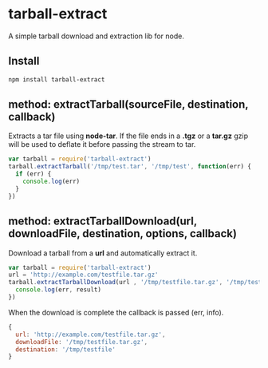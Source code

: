 tarball-extract
===============

A simple tarball download and extraction lib for node.

## Install

```sh
npm install tarball-extract
```

## method: extractTarball(sourceFile, destination, callback)
Extracts a tar file using **node-tar**. If the file ends in a **.tgz** or a **tar.gz** gzip will be used to deflate it before passing the stream to tar.

```js
var tarball = require('tarball-extract')
tarball.extractTarball('/tmp/test.tar', '/tmp/test', function(err) {
  if (err) {
    console.log(err)
  }
})
```

## method: extractTarballDownload(url, downloadFile, destination, options, callback)
Download a tarball from a **url** and automatically extract it. 

```js
var tarball = require('tarball-extract')
url = 'http://example.com/testfile.tar.gz'
tarball.extractTarballDownload(url , '/tmp/testfile.tar.gz', '/tmp/testfile', {}, function(err, result) {
  console.log(err, result)
})
```

When the download is complete the callback is passed (err, info).

```js
{
  url: 'http://example.com/testfile.tar.gz',
  downloadFile: '/tmp/testfile.tar.gz',
  destination: '/tmp/testfile'
}
```
